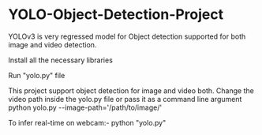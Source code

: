 # YOLO-Object-Detection-Project
YOLOv3 is very regressed model for Object detection supported for both image and video detection.

Install all the necessary libraries

Run "yolo.py" file

This project support object detection for image and video both.
Change the video path inside the yolo.py file or pass it as a command line argument 
python yolo.py --image-path='/path/to/image/'

To infer real-time on webcam:-
python "yolo.py"
